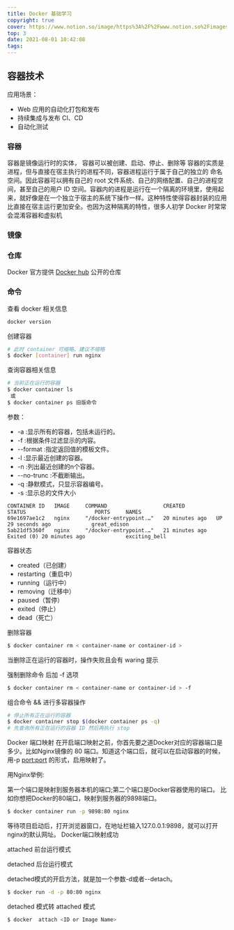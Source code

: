```yaml
---
title: Docker 基础学习
copyright: true
cover: https://www.notion.so/image/https%3A%2F%2Fwww.notion.so%2Fimages%2Fpage-cover%2Fmet_vincent_van_gogh_oleanders.jpg?table=block&id=1ccb6cd8-4b7c-4923-b8ae-f124619b7188&spaceId=a91d29d4-0c84-4d09-a043-0f0a2eb304f1&width=2880&userId=67312f76-c2f0-4efd-b763-84a0ffe82b96&cache=v2
top: 3
date: 2021-08-01 10:42:08
tags:
---
```


## 容器技术

应用场景：
- Web 应用的自动化打包和发布
- 持续集成与发布 CI、CD
- 自动化测试
<!-- more -->
### 容器

容器是镜像运行时的实体， 容器可以被创建、启动、停止、删除等
容器的实质是进程，但与直接在宿主执行的进程不同，容器进程运行于属于自己的独立的 命名空间。因此容器可以拥有自己的 root 文件系统、自己的网络配置、自己的进程空间，甚至自己的用户 ID 空间。容器内的进程是运行在一个隔离的环境里，使用起来，就好像是在一个独立于宿主的系统下操作一样。这种特性使得容器封装的应用比直接在宿主运行更加安全。也因为这种隔离的特性，很多人初学 Docker 时常常会混淆容器和虚拟机
### 镜像

### 仓库
Docker 官方提供 [Docker hub](https://hub.docker.com) 公开的仓库

### 命令

查看 docker 相关信息
```bash
docker version
```

创建容器 
```bash
# 此时 container 可缩略、建议不缩略
$ docker [container] run nginx
```
查询容器相关信息
```bash
# 当前正在运行的容器
$ docker container ls
 或
$ docker container ps 旧版命令
```
参数： 
- -a :显示所有的容器，包括未运行的。
- -f :根据条件过滤显示的内容。
- --format :指定返回值的模板文件。
- -l :显示最近创建的容器。
- -n :列出最近创建的n个容器。
- --no-trunc :不截断输出。
- -q :静默模式，只显示容器编号。
- -s :显示总的文件大小

```
CONTAINER ID   IMAGE     COMMAND                  CREATED          STATUS                      PORTS     NAMES
69e1697ae1c2   nginx     "/docker-entrypoint.…"   20 minutes ago   UP 29 seconds ago             great_edison
5ab21df5360f   nginx     "/docker-entrypoint.…"   21 minutes ago   Exited (0) 20 minutes ago             exciting_bell
```
容器状态
 - created（已创建）
 - restarting（重启中）
 - running（运行中）
 - removing（迁移中）
 - paused（暂停）
 - exited（停止）
 - dead（死亡）

删除容器
```bash
$ docker container rm < container-name or container-id >
```
当删除正在运行的容器时，操作失败且会有 waring 提示

强制删除命令 后加 -f 选项
```bash
$ docker container rm < container-name or container-id > -f
```

组合命令 && 进行多容器操作

```bash
# 停止所有正在运行的容器
$ docker container stop $(docker container ps -q)
# 先查询所有正在运行的容器 ID 然后再执行 stop
```

Docker 端口映射
在开启端口映射之前，你首先要之道Docker对应的容器端口是多少。比如Nginx镜像的 80 端口。知道这个端口后，就可以在启动容器的时候，用-p <port:port> 的形式，启用映射了。

用Nginx举例:

第一个端口是映射到服务器本机的端口;第二个端口是Docker容器使用的端口。 比如你想把Docker的80端口，映射到服务器的9898端口。
```bash
$ docker container run -p 9898:80 nginx
```
等待项目启动后，打开浏览器窗口，在地址栏输入127.0.0.1:9898，就可以打开nginx的默认网址。
Docker端口映射成功

attached 前台运行模式

detached 后台运行模式

detached模式的开启方法，就是加一个参数-d或者--detach。

```Bash
$ docker run -d -p 80:80 nginx
```

detached 模式转 attached 模式

```bash
$ docker  attach <ID or Image Name>
```